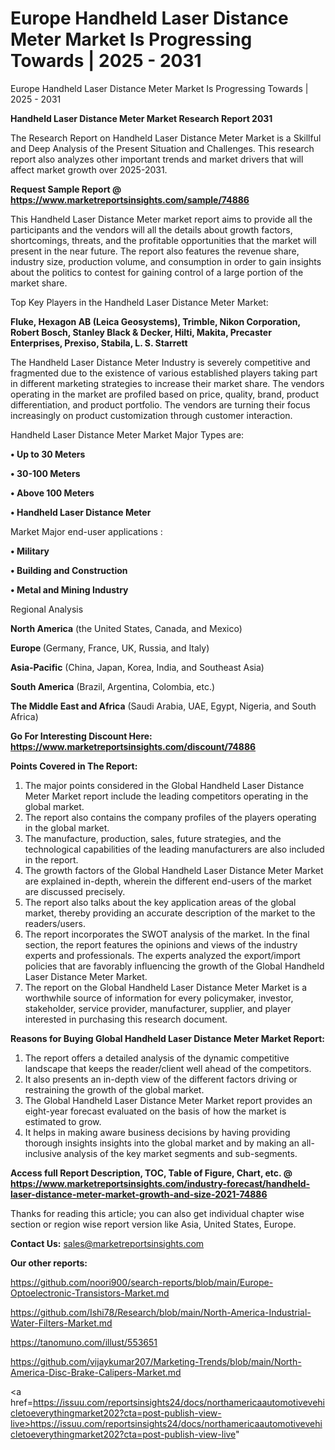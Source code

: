 # Europe Handheld Laser Distance Meter Market Is Progressing Towards | 2025 - 2031
Europe Handheld Laser Distance Meter Market Is Progressing Towards | 2025 - 2031

<strong>Handheld Laser Distance Meter Market Research Report 2031</strong>

The Research Report on Handheld Laser Distance Meter Market is a Skillful and Deep Analysis of the Present Situation and Challenges. This research report also analyzes other important trends and market drivers that will affect market growth over 2025-2031.

<strong>Request Sample Report @ <a href=https://www.marketreportsinsights.com/sample/74886>https://www.marketreportsinsights.com/sample/74886</a></strong>

This Handheld Laser Distance Meter market report aims to provide all the participants and the vendors will all the details about growth factors, shortcomings, threats, and the profitable opportunities that the market will present in the near future. The report also features the revenue share, industry size, production volume, and consumption in order to gain insights about the politics to contest for gaining control of a large portion of the market share.

Top Key Players in the Handheld Laser Distance Meter Market:

<strong>Fluke, Hexagon AB (Leica Geosystems), Trimble, Nikon Corporation, Robert Bosch, Stanley Black & Decker, Hilti, Makita, Precaster Enterprises, Prexiso, Stabila, L. S. Starrett</strong>

The Handheld Laser Distance Meter Industry is severely competitive and fragmented due to the existence of various established players taking part in different marketing strategies to increase their market share. The vendors operating in the market are profiled based on price, quality, brand, product differentiation, and product portfolio. The vendors are turning their focus increasingly on product customization through customer interaction.

Handheld Laser Distance Meter Market Major Types are:

<strong>• Up to 30 Meters

• 30-100 Meters

• Above 100 Meters

• Handheld Laser Distance Meter</strong>

Market Major end-user applications :

<strong>• Military

• Building and Construction

• Metal and Mining Industry</strong>

Regional Analysis

</u><strong><b>North America</b></strong> (the United States, Canada, and Mexico)

<strong><b>Europe </b></strong>(Germany, France, UK, Russia, and Italy)

<strong><b>Asia-Pacific</b></strong> (China, Japan, Korea, India, and Southeast Asia)

<strong><b>South America</b></strong> (Brazil, Argentina, Colombia, etc.)

<strong><b>The Middle East and Africa</b></strong> (Saudi Arabia, UAE, Egypt, Nigeria, and South Africa)

<strong>Go For Interesting Discount Here: <a href=https://www.marketreportsinsights.com/discount/74886>https://www.marketreportsinsights.com/discount/74886</a></strong>

<strong>Points Covered in The Report:</strong>
<ol>
  <li>The major points considered in the Global Handheld Laser Distance Meter Market report include the leading competitors operating in the global market.</li>
  <li>The report also contains the company profiles of the players operating in the global market.</li>
  <li>The manufacture, production, sales, future strategies, and the technological capabilities of the leading manufacturers are also included in the report.</li>
  <li>The growth factors of the Global Handheld Laser Distance Meter Market are explained in-depth, wherein the different end-users of the market are discussed precisely.</li>
  <li>The report also talks about the key application areas of the global market, thereby providing an accurate description of the market to the readers/users.</li>
  <li>The report incorporates the SWOT analysis of the market. In the final section, the report features the opinions and views of the industry experts and professionals. The experts analyzed the export/import policies that are favorably influencing the growth of the Global Handheld Laser Distance Meter Market.</li>
  <li>The report on the Global Handheld Laser Distance Meter Market is a worthwhile source of information for every policymaker, investor, stakeholder, service provider, manufacturer, supplier, and player interested in purchasing this research document.</li>
</ol>
<strong>Reasons for Buying Global Handheld Laser Distance Meter Market Report:</strong>

<ol>
  <li>The report offers a detailed analysis of the dynamic competitive landscape that keeps the reader/client well ahead of the competitors.</li>
  <li>It also presents an in-depth view of the different factors driving or restraining the growth of the global market.</li>
  <li>The Global Handheld Laser Distance Meter Market report provides an eight-year forecast evaluated on the basis of how the market is estimated to grow.</li>
  <li>It helps in making aware business decisions by having providing thorough insights insights into the global market and by making an all-inclusive analysis of the key market segments and sub-segments.</li>
</ol>
<strong>Access full Report Description, TOC, Table of Figure, Chart, etc. @ <a href=https://www.marketreportsinsights.com/industry-forecast/handheld-laser-distance-meter-market-growth-and-size-2021-74886>https://www.marketreportsinsights.com/industry-forecast/handheld-laser-distance-meter-market-growth-and-size-2021-74886</a></strong>


Thanks for reading this article; you can also get individual chapter wise section or region wise report version like Asia, United States, Europe.

<strong>Contact Us:</strong>
sales@marketreportsinsights.com

<strong>Our other reports:</strong>

<a href=https://github.com/noori900/search-reports/blob/main/Europe-Optoelectronic-Transistors-Market.md>https://github.com/noori900/search-reports/blob/main/Europe-Optoelectronic-Transistors-Market.md</a>

<a href=https://github.com/Ishi78/Research/blob/main/North-America-Industrial-Water-Filters-Market.md>https://github.com/Ishi78/Research/blob/main/North-America-Industrial-Water-Filters-Market.md</a>

<a href=https://tanomuno.com/illust/553651>https://tanomuno.com/illust/553651</a>

<a href=https://github.com/vijaykumar207/Marketing-Trends/blob/main/North-America-Disc-Brake-Calipers-Market.md>https://github.com/vijaykumar207/Marketing-Trends/blob/main/North-America-Disc-Brake-Calipers-Market.md</a>

<a href=https://issuu.com/reportsinsights24/docs/northamericaautomotivevehicletoeverythingmarket202?cta=post-publish-view-live>https://issuu.com/reportsinsights24/docs/northamericaautomotivevehicletoeverythingmarket202?cta=post-publish-view-live</a>"
